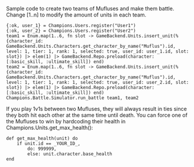 Sample code to create two teams of Mufluses and make them battle. Change [1..n] to modify the amount of units in each team.

```
{:ok, user_1} = Champions.Users.register("User1")
{:ok, user_2} = Champions.Users.register("User2")
team1 = Enum.map(1..6, fn slot -> GameBackend.Units.insert_unit(%{character_id: GameBackend.Units.Characters.get_character_by_name("Muflus").id, level: 1, tier: 1, rank: 1, selected: true, user_id: user_1.id, slot: slot}) |> elem(1) |> GameBackend.Repo.preload(character: [:basic_skill, :ultimate_skill]) end)
team2 = Enum.map(1..6, fn slot -> GameBackend.Units.insert_unit(%{character_id: GameBackend.Units.Characters.get_character_by_name("Muflus").id, level: 1, tier: 1, rank: 1, selected: true, user_id: user_2.id, slot: slot}) |> elem(1) |> GameBackend.Repo.preload(character: [:basic_skill, :ultimate_skill]) end)
Champions.Battle.Simulator.run_battle team1, team2
```

If you play 1v1s between two Mufluses, they will always result in ties since they both hit each other at the same time until death. You can force one of the Mufluses to win by hardcoding their health in Champions.Units.get_max_health():

```
def get_max_health(unit) do
    if unit.id == _YOUR_ID_,
        do: 999999,
        else: unit.character.base_health
end
```
